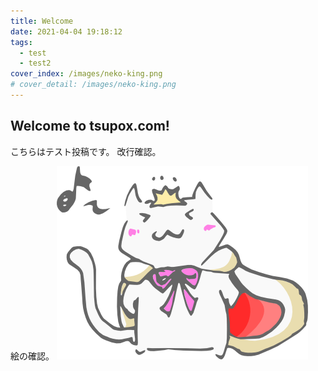 ```yaml
---
title: Welcome
date: 2021-04-04 19:18:12
tags:
  - test
  - test2
cover_index: /images/neko-king.png
# cover_detail: /images/neko-king.png
---
```


## Welcome to tsupox.com!

こちらはテスト投稿です。
改行確認。

絵の確認。
![](/images/neko-king.png)
